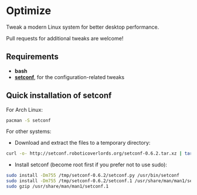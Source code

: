 Optimize
========

Tweak a modern Linux system for better desktop performance.

Pull requests for additional tweaks are welcome!


Requirements
------------

* **bash**
* **<a href="http://setconf.roboticoverlords.org">setconf</a>**, for the configuration-related tweaks


Quick installation of setconf
-----------------------------

For Arch Linux:

```bash
pacman -S setconf
```

For other systems:

* Download and extract the files to a temporary directory:

```bash
curl -o- http://setconf.roboticoverlords.org/setconf-0.6.2.tar.xz | tar JxC /tmp
```

* Install setconf (become root first if you prefer not to use sudo):

```bash
sudo install -Dm755 /tmp/setconf-0.6.2/setconf.py /usr/bin/setconf
sudo install -Dm755 /tmp/setconf-0.6.2/setconf.1 /usr/share/man/man1/setconf.1
sudo gzip /usr/share/man/man1/setconf.1
```
